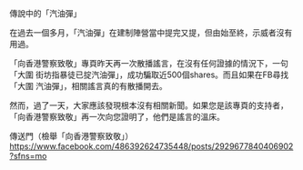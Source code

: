 
傳說中的「汽油彈」

在過去一個多月，「汽油彈」在建制陣營當中提完又提，但由始至終，示威者沒有用過。

「向香港警察致敬」專頁昨天再一次散播謠言，在沒有任何證據的情況下，一句「大圍 街坊指暴徒已掟汽油彈」，成功騙取近500個shares。而且如果在FB尋找「大圍 汽油彈」，相關謠言真的有散播開去。

然而，過了一天，大家應該發現根本沒有相關新聞。如果您是該專頁的支持者，「向香港警察致敬」再一次向您證明了，他們是謠言的溫床。

傳送門（檢舉「向香港警察致敬」）
https://www.facebook.com/486392624735448/posts/2929677840406902?sfns=mo